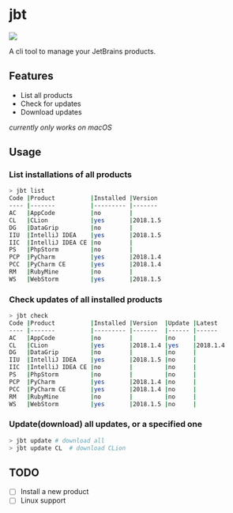 # jbt

![](https://travis-ci.org/zaypen/jbt.svg?branch=master)

A cli tool to manage your JetBrains products.

## Features

- List all products
- Check for updates
- Download updates

_currently only works on macOS_

## Usage

### List installations of all products

```bash
> jbt list                                                                                            
Code |Product          |Installed |Version
---- |-------          |--------- |-------
AC   |AppCode          |no        |
CL   |CLion            |yes       |2018.1.5
DG   |DataGrip         |no        |
IIU  |IntelliJ IDEA    |yes       |2018.1.5
IIC  |IntelliJ IDEA CE |no        |
PS   |PhpStorm         |no        |
PCP  |PyCharm          |yes       |2018.1.4
PCC  |PyCharm CE       |yes       |2018.1.4
RM   |RubyMine         |no        |
WS   |WebStorm         |yes       |2018.1.5
```

### Check updates of all installed products

```bash
> jbt check
Code |Product          |Installed |Version  |Update |Latest
---- |-------          |--------- |-------  |------ |------
AC   |AppCode          |no        |         |no     |
CL   |CLion            |yes       |2018.1.4 |yes    |2018.1.4
DG   |DataGrip         |no        |         |no     |
IIU  |IntelliJ IDEA    |yes       |2018.1.5 |no     |
IIC  |IntelliJ IDEA CE |no        |         |no     |
PS   |PhpStorm         |no        |         |no     |
PCP  |PyCharm          |yes       |2018.1.4 |no     |
PCC  |PyCharm CE       |yes       |2018.1.4 |no     |
RM   |RubyMine         |no        |         |no     |
WS   |WebStorm         |yes       |2018.1.5 |no     |
```

### Update(download) all updates, or a specified one
```bash
> jbt update # download all
> jbt update CL  # download CLion
```


## TODO

- [ ] Install a new product
- [ ] Linux support
